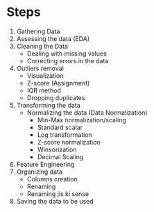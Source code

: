 # Steps

1. Gathering Data
2. Assessing the data (EDA)
3. Cleaning the Data
    - Dealing with missing values
    - Correcting errors in the data
4. Outliers removal
    - Visualization
    - Z-score (Assignment)
    - IQR method
    - Dropping duplicates
5. Transforming the data
    - Normalizing the data (Data Normalization)
        - Min-Max normalization/scaling
        - Standard scalar
        - Log transformation
        - Z-score normalization
        - Winsorization
        - Decimal Scaling
6. Feature Engineering
7. Organizing data
    - Columns creation
    - Renaming
    - Renaming jis ki sense
8. Saving the data to be used
